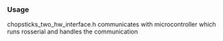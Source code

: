 ### Usage
chopsticks_two_hw_interface.h communicates with microcontroller which runs rosserial and handles the communication
